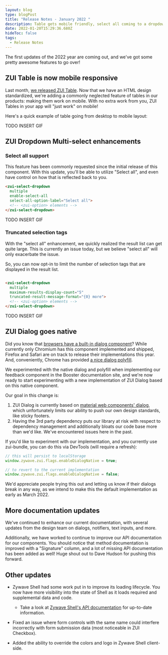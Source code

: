 ```yaml
---
layout: blog
type: blogPost
title: "Release Notes - January 2022 "
description: Table gets mobile friendly, select all coming to a dropdown near you, and more!
date: 2022-01-20T15:29:36.680Z
hideToc: false
tags:
  - Release Notes
---
```

The first updates of the 2022 year are coming out, and we've got some pretty awesome features to go over!

## ZUI Table is now mobile responsive

Last month, [we released ZUI Table](/blog/posts/2021-12-09-introducing-the-table-web-component/). Now that we have an HTML design standardized, we're adding a commonly neglected feature of tables in our products: making them work on mobile. With no extra work from you, ZUI Tables in your app will "just work" on mobile!

Here's a quick example of table going from desktop to mobile layout:

TODO INSERT GIF

## ZUI Dropdown Multi-select enhancements

### Select all support

This feature has been commonly requested since the initial release of this component. With this update, you'll be able to utilize "Select all", and even have control on how that is reflected back to you.

```html
<zui-select-dropdown 
  multiple 
  enable-select-all 
  select-all-option-label="Select all">
  <!-- <zui-option> elements -->
</zui-select-dropdown>
```

TODO INSERT GIF

### Truncated selection tags

With the "select all" enhancement, we quickly realized the result list can get quite large. This is currently an issue today, but we believe "select all" will only exacerbate the issue.

So, you can now opt-in to limit the number of selection tags that are displayed in the result list.

```html

<zui-select-dropdown 
  multiple
  maximum-results-display-count="5" 
  truncated-result-message-format="{0} more">
  <!-- <zui-option> elements -->
</zui-select-dropdown>

```

TODO INSERT GIF

## ZUI Dialog goes native

Did you know that [browsers have a built-in dialog component](https://developer.mozilla.org/en-US/docs/Web/HTML/Element/dialog)? While currently only Chromium has this component implemented and shipped, Firefox and Safari are on track to release their implementations this year. And, conveniently, Chrome has provided [a nice dialog polyfill](https://github.com/GoogleChrome/dialog-polyfill).

We experimented with the native dialog and polyfill when implementing our feedback component in the Booster documentation site, and we're now ready to start experimenting with a new implementation of ZUI Dialog based on this native component.

Our goal in this change is:

1. ZUI Dialog is currently based on [material web components' dialog](https://github.com/material-components/material-web/tree/master/packages/dialog), which unfortunately limits our ability to push our own design standards, like sticky footers.
2. Having the 3rd party dependency puts our library at risk with respect to dependency management and additionally bloats our code base more than we'd like. We've encountered issues here in the past.

If you'd like to experiment with our implementation, and you currently use zui-bundle, you can do this via DevTools (will require a refresh):

```javascript
// this will persist to localStorage
window.zywave.zui.flags.enableDialogNative = true;

// to revert to the current implementation
window.zywave.zui.flags.enableDialogNative = false;
```

We'd appreciate people trying this out and letting us know if their dialogs break in any way, as we intend to make this the default implementation as early as March 2022.

## More documentation updates

We've continued to enhance our current documentation, with several updates from the design team on dialogs, notifiers, text inputs, and more.

Additionally, we have worked to continue to improve our API documentation for our components. You should notice that method documentation is improved with a "Signature" column, and a lot of missing API documentation has been added as well! Huge shout out to Dave Hudson for pushing this forward.

## Other updates

* Zywave Shell had some work put in to improve its loading lifecycle. You now have more visibility into the state of Shell as it loads required and supplemental data and code.

  * Take a look at [Zywave Shell's API documentation](https://booster.zywave.dev/application-framework/components/shell/?tab=api) for up-to-date information.
* Fixed an issue where form controls with the same name could interfere incorrectly with form submission data (most noticeable in ZUI Checkbox).
* Added the ability to override the colors and logo in Zywave Shell client-side.